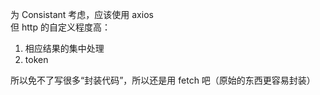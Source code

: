 为 Consistant 考虑，应该使用 axios  
但 http 的自定义程度高：
1. 相应结果的集中处理
2. token

所以免不了写很多“封装代码”，所以还是用 fetch 吧（原始的东西更容易封装）
